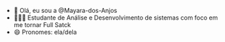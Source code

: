 - 👋 Olá, eu sou a @Mayara-dos-Anjos
- 👩🏽‍🎓 Estudante de Análise e Desenvolvimento de sistemas com foco em me tornar Full Satck
- 😄 Pronomes: ela/dela
  

<!---
Mayara-dos-Anjos/Mayara-dos-Anjos is a ✨ special ✨ repository because its `README.md` (this file) appears on your GitHub profile.
You can click the Preview link to take a look at your changes.
--->
